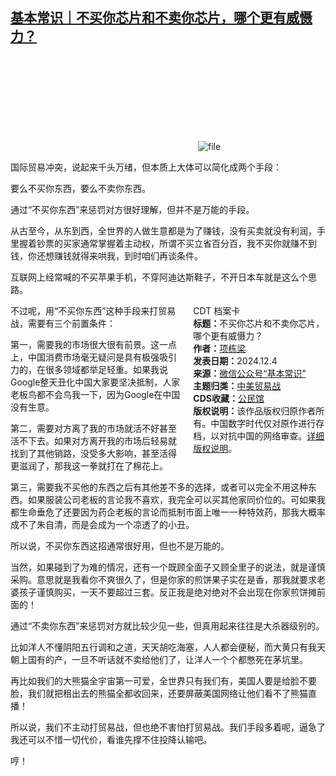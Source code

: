 <!--1733313116000-->
[基本常识｜不买你芯片和不卖你芯片，哪个更有威慑力？](https://chinadigitaltimes.net/chinese/713686.html)
------

<p><img decoding="async" src="data:image/svg+xml,%3Csvg%20xmlns='http://www.w3.org/2000/svg'%20viewBox='0%200%200%200'%3E%3C/svg%3E" alt="file" data-lazy-src="https://chinadigitaltimes.net/chinese/files/2024/12/image-1733312863884.png"><noscript><img decoding="async" src="https://chinadigitaltimes.net/chinese/files/2024/12/image-1733312863884.png" alt="file"></noscript></p><p>国际贸易冲突，说起来千头万绪，但本质上大体可以简化成两个手段：</p><p>要么不买你东西，要么不卖你东西。</p><p>通过“不买你东西”来惩罚对方很好理解，但并不是万能的手段。</p><p>从古至今，从东到西，全世界的人做生意都是为了赚钱，没有买卖就没有利润，手里握着钞票的买家通常掌握着主动权，所谓不买立省百分百，我不买你就赚不到钱，你还想赚钱就得来哄我，到时咱们再谈条件。</p><p>互联网上经常喊的不买苹果手机，不穿阿迪达斯鞋子，不开日本车就是这么个思路。</p><div style="width:42%;float:right;padding-left:20px;"><div class="su-spoiler su-spoiler-style-fancy su-spoiler-icon-chevron-circle" data-scroll-offset="0" data-anchor-in-url="no"><div class="su-spoiler-title" tabindex="0" role="button"><span class="su-spoiler-icon"></span>CDT 档案卡</div><div class="su-spoiler-content su-u-clearfix su-u-trim"><strong>标题：</strong>不买你芯片和不卖你芯片，哪个更有威慑力？<br><strong>作者：</strong><a href="https://chinadigitaltimes.net/space/基本常识" target="_blank">项栋梁</a><br><strong>发表日期：</strong>2024.12.4<br><strong>来源：</strong><a href="https://web.archive.org/web/https://mp.weixin.qq.com/s/oihHupUKvOdhpTy3yofHgg" target="_blank">微信公众号“基本常识”</a><br><strong>主题归类：</strong><a href="https://chinadigitaltimes.net/space/中美贸易战" target="_blank">中美贸易战</a><br><strong>CDS收藏：</strong><a href="https://chinadigitaltimes.net/space/%E5%85%AC%E6%B0%91%E9%A6%86" target="_blank" rel="noopener">公民馆</a><br><strong>版权说明：</strong>该作品版权归原作者所有。中国数字时代仅对原作进行存档，以对抗中国的网络审查。<a href="https://chinadigitaltimes.net/chinese/copyright">详细版权说明</a>。</div></div></div><p>不过呢，用“不买你东西”这种手段来打贸易战，需要有三个前置条件：</p><p>第一，需要我的市场很大很有前景。这一点上，中国消费市场毫无疑问是具有极强吸引力的，在很多领域都举足轻重。如果我说Google整天丑化中国大家要坚决抵制，人家老板鸟都不会鸟我一下，因为Google在中国没有生意。</p><p>第二，需要对方离了我的市场就活不好甚至活不下去。如果对方离开我的市场后轻易就找到了其他销路，没受多大影响，甚至活得更滋润了，那我这一拳就打在了棉花上。</p><p>第三，需要我不买他的东西之后有其他差不多的选择，或者可以完全不用这种东西。如果服装公司老板的言论我不喜欢，我完全可以买其他家同价位的。可如果我都生命垂危了还要因为药企老板的言论而抵制市面上唯一一种特效药，那我大概率成不了朱自清，而是会成为一个凉透了的小丑。</p><p>所以说，不买你东西这招通常很好用，但也不是万能的。</p><p>当然，如果碰到了为难的情况，还有一个既顾全面子又顾全里子的说法，就是谨慎采购。意思就是我看你不爽很久了，但是你家的煎饼果子实在是香，那我就要求老婆孩子谨慎购买，一天不要超过三套。反正我是绝对绝对不会出现在你家煎饼摊前面的！</p><p>通过“不卖你东西”来惩罚对方就比较少见一些，但真用起来往往是大杀器级别的。</p><p>比如洋人不懂阴阳五行调和之道，天天胡吃海塞，人人都会便秘，而大黄只有我天朝上国有的产，一旦不听话就不卖给他们了，让洋人一个个都憋死在茅坑里。</p><p>再比如我们的大熊猫全宇宙第一可爱，全世界只有我们有，美国人要是给脸不要脸，我们就把租出去的熊猫全都收回来，还要屏蔽美国网络让他们看不了熊猫直播！</p><p>所以说，我们不主动打贸易战，但也绝不害怕打贸易战。我们手段多着呢，逼急了我还可以不惜一切代价，看谁先撑不住投降认输吧。</p><p>哼！</p><div class="addtoany_share_save_container addtoany_content addtoany_content_bottom"><div class="a2a_kit a2a_kit_size_32 addtoany_list" data-a2a-url="https://chinadigitaltimes.net/chinese/713686.html" data-a2a-title="基本常识｜不买你芯片和不卖你芯片，哪个更有威慑力？"><a class="a2a_button_facebook" href="https://www.addtoany.com/add_to/facebook?linkurl=https%3A%2F%2Fchinadigitaltimes.net%2Fchinese%2F713686.html&amp;linkname=%E5%9F%BA%E6%9C%AC%E5%B8%B8%E8%AF%86%EF%BD%9C%E4%B8%8D%E4%B9%B0%E4%BD%A0%E8%8A%AF%E7%89%87%E5%92%8C%E4%B8%8D%E5%8D%96%E4%BD%A0%E8%8A%AF%E7%89%87%EF%BC%8C%E5%93%AA%E4%B8%AA%E6%9B%B4%E6%9C%89%E5%A8%81%E6%85%91%E5%8A%9B%EF%BC%9F" title="Facebook" rel="nofollow noopener" target="_blank"></a><a class="a2a_button_twitter" href="https://www.addtoany.com/add_to/twitter?linkurl=https%3A%2F%2Fchinadigitaltimes.net%2Fchinese%2F713686.html&amp;linkname=%E5%9F%BA%E6%9C%AC%E5%B8%B8%E8%AF%86%EF%BD%9C%E4%B8%8D%E4%B9%B0%E4%BD%A0%E8%8A%AF%E7%89%87%E5%92%8C%E4%B8%8D%E5%8D%96%E4%BD%A0%E8%8A%AF%E7%89%87%EF%BC%8C%E5%93%AA%E4%B8%AA%E6%9B%B4%E6%9C%89%E5%A8%81%E6%85%91%E5%8A%9B%EF%BC%9F" title="Twitter" rel="nofollow noopener" target="_blank"></a><a class="a2a_button_telegram" href="https://www.addtoany.com/add_to/telegram?linkurl=https%3A%2F%2Fchinadigitaltimes.net%2Fchinese%2F713686.html&amp;linkname=%E5%9F%BA%E6%9C%AC%E5%B8%B8%E8%AF%86%EF%BD%9C%E4%B8%8D%E4%B9%B0%E4%BD%A0%E8%8A%AF%E7%89%87%E5%92%8C%E4%B8%8D%E5%8D%96%E4%BD%A0%E8%8A%AF%E7%89%87%EF%BC%8C%E5%93%AA%E4%B8%AA%E6%9B%B4%E6%9C%89%E5%A8%81%E6%85%91%E5%8A%9B%EF%BC%9F" title="Telegram" rel="nofollow noopener" target="_blank"></a><a class="a2a_button_reddit" href="https://www.addtoany.com/add_to/reddit?linkurl=https%3A%2F%2Fchinadigitaltimes.net%2Fchinese%2F713686.html&amp;linkname=%E5%9F%BA%E6%9C%AC%E5%B8%B8%E8%AF%86%EF%BD%9C%E4%B8%8D%E4%B9%B0%E4%BD%A0%E8%8A%AF%E7%89%87%E5%92%8C%E4%B8%8D%E5%8D%96%E4%BD%A0%E8%8A%AF%E7%89%87%EF%BC%8C%E5%93%AA%E4%B8%AA%E6%9B%B4%E6%9C%89%E5%A8%81%E6%85%91%E5%8A%9B%EF%BC%9F" title="Reddit" rel="nofollow noopener" target="_blank"></a><a class="a2a_button_whatsapp" href="https://www.addtoany.com/add_to/whatsapp?linkurl=https%3A%2F%2Fchinadigitaltimes.net%2Fchinese%2F713686.html&amp;linkname=%E5%9F%BA%E6%9C%AC%E5%B8%B8%E8%AF%86%EF%BD%9C%E4%B8%8D%E4%B9%B0%E4%BD%A0%E8%8A%AF%E7%89%87%E5%92%8C%E4%B8%8D%E5%8D%96%E4%BD%A0%E8%8A%AF%E7%89%87%EF%BC%8C%E5%93%AA%E4%B8%AA%E6%9B%B4%E6%9C%89%E5%A8%81%E6%85%91%E5%8A%9B%EF%BC%9F" title="WhatsApp" rel="nofollow noopener" target="_blank"></a><a class="a2a_button_email" href="https://www.addtoany.com/add_to/email?linkurl=https%3A%2F%2Fchinadigitaltimes.net%2Fchinese%2F713686.html&amp;linkname=%E5%9F%BA%E6%9C%AC%E5%B8%B8%E8%AF%86%EF%BD%9C%E4%B8%8D%E4%B9%B0%E4%BD%A0%E8%8A%AF%E7%89%87%E5%92%8C%E4%B8%8D%E5%8D%96%E4%BD%A0%E8%8A%AF%E7%89%87%EF%BC%8C%E5%93%AA%E4%B8%AA%E6%9B%B4%E6%9C%89%E5%A8%81%E6%85%91%E5%8A%9B%EF%BC%9F" title="Email" rel="nofollow noopener" target="_blank"></a><a class="a2a_button_copy_link" href="https://www.addtoany.com/add_to/copy_link?linkurl=https%3A%2F%2Fchinadigitaltimes.net%2Fchinese%2F713686.html&amp;linkname=%E5%9F%BA%E6%9C%AC%E5%B8%B8%E8%AF%86%EF%BD%9C%E4%B8%8D%E4%B9%B0%E4%BD%A0%E8%8A%AF%E7%89%87%E5%92%8C%E4%B8%8D%E5%8D%96%E4%BD%A0%E8%8A%AF%E7%89%87%EF%BC%8C%E5%93%AA%E4%B8%AA%E6%9B%B4%E6%9C%89%E5%A8%81%E6%85%91%E5%8A%9B%EF%BC%9F" title="Copy Link" rel="nofollow noopener" target="_blank"></a><a class="a2a_dd addtoany_share_save addtoany_share" href="https://www.addtoany.com/share"></a></div></div>
